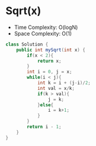 # Sqrt(x)

- Time Complexity: O(logN)
- Space Complexity: O(1)

```java
class Solution {
    public int mySqrt(int x) {
        if(x < 2){
            return x;
        }
        int i = 0, j = x;
        while(i < j){
            int k = i + (j-i)/2;
            int val = x/k;
            if(k > val){
                j = k;
            }else{
                i = k+1;
            }
        }
        return i - 1;
    }
}

```
